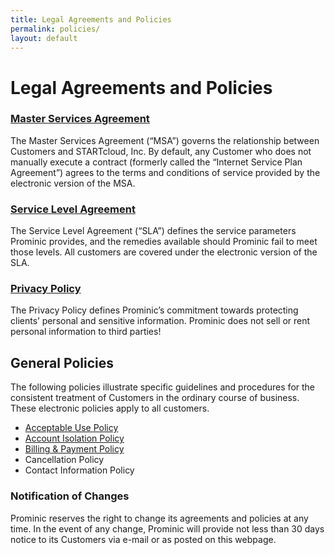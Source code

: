 ```yaml
---
title: Legal Agreements and Policies
permalink: policies/
layout: default
---
```

Legal Agreements and Policies
===

### [Master Services Agreement](/msa/)

The Master Services Agreement (“MSA”) governs the relationship between Customers and STARTcloud, Inc. By default, any Customer who does not manually execute a contract (formerly called the “Internet Service Plan Agreement”) agrees to the terms and conditions of service provided by the electronic version of the MSA.

 
### [Service Level Agreement](/sla/)

The Service Level Agreement (“SLA”) defines the service parameters Prominic provides, and the remedies available should Prominic fail to meet those levels. All customers are covered under the electronic version of the SLA.

 
### [Privacy Policy](/privacy-policy/)

The Privacy Policy defines Prominic’s commitment towards protecting clients’ personal and sensitive information. Prominic does not sell or rent personal information to third parties!

 
General Policies
---

The following policies illustrate specific guidelines and procedures for the consistent treatment of Customers in the ordinary course of business. These electronic policies apply to all customers.

- [Acceptable Use Policy](/acceptable-use-policy/)
- [Account Isolation Policy](/account-isolation-policy/)
- [Billing & Payment Policy](/billing-payment-policy/)
- Cancellation Policy
- Contact Information Policy

 
### Notification of Changes

Prominic reserves the right to change its agreements and policies at any time. In the event of any change, Prominic will provide not less than 30 days notice to its Customers via e-mail or as posted on this webpage.
